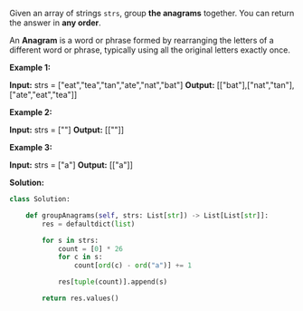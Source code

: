 Given an array of strings `strs`, group **the anagrams** together. You can return the answer in **any order**.

An **Anagram** is a word or phrase formed by rearranging the letters of a different word or phrase, typically using all the original letters exactly once.

**Example 1:**

**Input:** strs = ["eat","tea","tan","ate","nat","bat"]
**Output:** [["bat"],["nat","tan"],["ate","eat","tea"]]

**Example 2:**

**Input:** strs = [""]
**Output:** [[""]]

**Example 3:**

**Input:** strs = ["a"]
**Output:** [["a"]]

**Solution:**
```python
class Solution:

    def groupAnagrams(self, strs: List[str]) -> List[List[str]]:
        res = defaultdict(list)

        for s in strs:
            count = [0] * 26
            for c in s:
                count[ord(c) - ord("a")] += 1

            res[tuple(count)].append(s)

        return res.values()
```